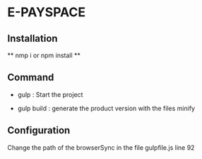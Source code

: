 # E-PAYSPACE

## Installation
** nmp i or npm install **

## Command 
* gulp : Start the project

* gulp build : generate the product version with the files minify

## Configuration

Change the path of the browserSync in the file gulpfile.js line 92
